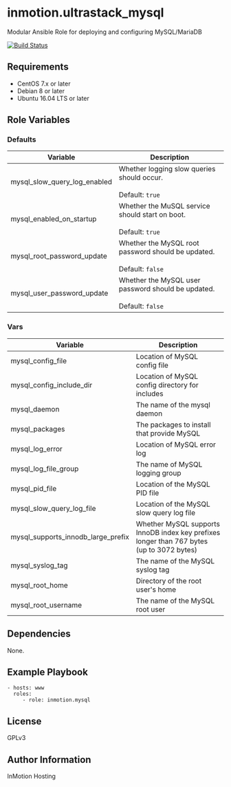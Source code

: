 inmotion.ultrastack_mysql
=========

Modular Ansible Role for deploying and configuring MySQL/MariaDB

[![Build Status](https://travis-ci.org/inmotionhosting/inmotion.mysql.png?branch=master)](https://travis-ci.org/inmotionhosting/inmotion.mysql)

Requirements
------------

* CentOS 7.x or later
* Debian 8 or later
* Ubuntu 16.04 LTS or later

Role Variables
--------------

### Defaults
| Variable | Description |
| -------- | ----------- |
| mysql_slow_query_log_enabled | Whether logging slow queries should occur. <br><br>Default: `true`
| mysql_enabled_on_startup | Whether the MuSQL service should start on boot. <br><br>Default: `true`
| mysql_root_password_update | Whether the MySQL root password should be updated. <br><br>Default: `false`
| mysql_user_password_update | Whether the MySQL user password should be updated. <br><br>Default: `false`

### Vars
| Variable | Description |
| -------- | ----------- |
| mysql_config_file | Location of MySQL config file
| mysql_config_include_dir | Location of MySQL config directory for includes
| mysql_daemon | The name of the mysql daemon
| mysql_packages | The packages to install that provide MySQL
| mysql_log_error | Location of MySQL error log
| mysql_log_file_group | The name of MySQL logging group
| mysql_pid_file | Location of the MySQL PID file
| mysql_slow_query_log_file | Location of the MySQL slow query log file
| mysql_supports_innodb_large_prefix | Whether MySQL supports InnoDB index key prefixes longer than 767 bytes (up to 3072 bytes)
| mysql_syslog_tag | The name of the MySQL syslog tag
| mysql_root_home | Directory of the root user's home
| mysql_root_username | The name of the MySQL root user

Dependencies
------------

None.

Example Playbook
----------------

    - hosts: www
      roles:
         - role: inmotion.mysql

License
-------

GPLv3

Author Information
------------------

InMotion Hosting
